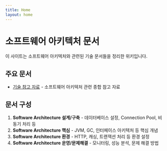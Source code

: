 ```yaml
---
title: Home
layout: home
---
```


# 소프트웨어 아키텍처 문서

이 사이트는 소프트웨어 아키텍처와 관련된 기술 문서들을 정리한 위키입니다.

## 주요 문서

- [기술 참고 자료](reference.md) - 소프트웨어 아키텍처 관련 종합 참고 자료

## 문서 구성

1. **Software Architecture 설계/구축** - 데이터베이스 설정, Connection Pool, 비동기 처리 등
2. **Software Architecture 핵심** - JVM, GC, 인터페이스 아키텍처 등 핵심 개념
3. **Software Architecture 환경** - HTTP, 캐싱, 트랜잭션 처리 등 환경 설정
4. **Software Architecture 운영/문제해결** - 모니터링, 성능 분석, 문제 해결 방법